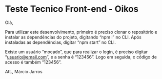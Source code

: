 # Teste Tecnico Front-end - Oikos

Olá, 

Para utilizar este desenvolvimento, primeiro é preciso clonar o repositório e instalar as dependências do projeto, digitando “npm i” no CLI. Após instaladas as dependências, digitar “npm start” no CLI.

Existe um usuário “mocado”, que para realizar o login, é preciso digitar “usuario@email.com”, e a senha é “123456”. Logo em seguida, o código de acesso é também “123456”.

Att.,
Márcio Jarros

